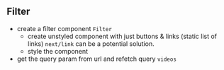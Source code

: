 ## Filter

- create a filter component `Filter`
  - create unstyled component with just buttons & links (static list of links)
    `next/link` can be a potential solution.
  - style the component
- get the query param from url and refetch query `videos`
